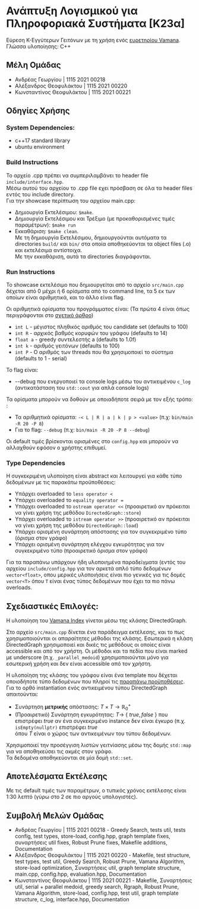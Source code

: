 # Ανάπτυξη Λογισμικού για Πληροφοριακά Συστήματα [Κ23α]
Εύρεση Κ-Εγγύτερων Γειτόνων με τη χρήση ενός [ευρετηρίου Vamana](https://dl.acm.org/doi/pdf/10.5555/3454287.3455520).  
Γλώσσα υλοποίησης: C++

## Μέλη Ομάδας
* Ανδρέας Γεωργίου | 1115 2021 00218
* Αλέξανδρος Θεοφυλάκτου | 1115 2021 00220
* Κωνσταντίνος Θεοφυλάκτου | 1115 2021 00221

## Οδηγίες Χρήσης
### System Dependencies:
* c++17 standard library
* ubuntu environment
### Build Instructions
Το αρχείο .cpp πρέπει να συμπεριλαμβάνει το header file ```include/interface.hpp```.  
Μέσω αυτού του αρχείου το .cpp file εχει πρόσβαση σε όλα τα header files εντός του include directory.  
Για την showcase περίπτωση του αρχείου main.cpp:
 * Δημιουργία Εκτελέσιμου: ```$make```.
 * Δημιουργία Εκτελέσιμου και Τρέξιμο (με προκαθορισμένες τιμές παραμέτρων): ```$make run```
 * Εκκαθάριση: ```$make clean```.  
Με τη δημιουργία Εκτελέσιμου, δημιουργούνται αυτόματα τα directories ```build/``` και ```bin/``` στα οποία αποθηκεύονται τα object files (.o) και εκτελέσιμα αντίστοιχα.  
Με την εκκαθάριση, αυτά τα directories διαγράφονται.

### Run Instructions
To showcase εκτελέσιμο που δημιουργείται από το αρχείο ```src/main.cpp``` δέχεται από 0 μέχρι ή 6 ορίσματα από το command line, τα 5 εκ των οποίων είναι αριθμητικά, και το άλλο είναι flag.

Οι αριθμητικά ορίσματα του προγράμματος είναι: (Τα πρώτα 4 είναι όπως περιγράφονται στο [σχετικό άρθρο](https://dl.acm.org/doi/pdf/10.5555/3454287.3455520))
* ```int L``` - μέγιστος πληθικός αριθμός του candidate set (defaults to 100)
* ```int R``` - αρχικός βαθμός κορυφών του γράφου (defaults to 14)
* ```float a``` - greedy συντελεστής a (defaults to 1.0f)
* ```int k``` - αριθμός γειτόνων (defaults to 100)
* ```int P``` - Ο αριθμός των threads που θα χρησιμοποιεί το σύστημα (defaults to 1 - serial)

Το flag είναι:
* --debug που ενεργοποιεί τα console logs μέσω του αντικειμένου ```c_log``` (αντικατάσταση του ```std::cout``` για απλά console logs)

Τα ορίσματα μπορούν να δοθούν με οποιαδήποτε σειρά με τον εξής τρόπο: :
* Τα αριθμητικά ορίσματα: ```-< L | R | a | k | p > <value>``` (π.χ: ```bin/main -R 20 -P 8```)
* Για το flag: ```--debug``` (π.χ: ```bin/main -R 20 -P 8 --debug```)

Οι default τιμές βρίσκονται ορισμένες στο ```config.hpp``` και μπορούν να αλλαχθούν εφόσον ο χρήστης επιθυμεί.


### Type Dependencies
Η συγκεκριμένη υλοποίηση είναι abstract και λειτουργεί για κάθε τύπο δεδομένων με τις παρακάτω προϋποθέσεις:
 * Υπάρχει overloaded το ```less operator <```
 * Υπάρχει overloaded το ```equality operator =```
 * Υπάρχει overloaded το ```ostream operator <<``` (προαιρετικό αν πρόκειται να γίνει χρήση της μεθόδου ```DirectedGraph::store```)
 * Υπάρχει overloaded το ```istream operator >>``` (προαιρετικό αν πρόκειται να γίνει χρήση της μεθόδου ```DirectedGraph::load```)
 * Υπάρχει ορισμένη συνάρτηση απόστασης για τον συγκεκριμένο τύπο (όρισμα στον γράφο)
 * Υπάρχει ορισμένη συνάρτηση ελέγχου εγκυρότητας για τον συγκεκριμένο τύπο (προαιρετικό όρισμα στον γράφο)

Για τα παραπάνω υπάρχουν ήδη υλοποιημένα παραδείγματα (εντός του αρχείου ```include/config.hpp``` για τον αρκετά απλό τύπο δεδομένων ```vector<float>```, οπου μερικές υλοποιήσεις είναι πιο γενικές για τις δομές ```vector<T>``` όπου ```T``` είναι ένας τύπος δεδομένων που έχει τα πιο πάνω overloads.


## Σχεδιαστικές Επιλογές:
Η υλοποίηση του [Vamana Index](https://dl.acm.org/doi/pdf/10.5555/3454287.3455520) γίνεται μέσω της κλάσης DirectedGraph.

Στο αρχείο ```src/main.cpp``` δίνεται ένα παράδειγμα εκτέλεσης, και το πως χρησιμοποιούνται οι απαραίτητες μέθοδοι της κλάσης. Εσωτερικά η κλάση DirectedGraph χρησιμοποιεί και δικές τις μεθόδους οι οποίες είναι accessible και από τον χρήστη. Οι μέθοδοι και τα πεδία που είναι marked με underscore (π.χ. ```_parallel_medoid```) χρησιμοποιούνται μόνο για εσωτερική χρήση και δεν είναι accessible από τον χρήστη.  

Η υλοποίηση της κλάσης του γράφου είναι ένα template που δέχεται οποιοδήποτε τύπο δεδομένων που πληροί τις [παραπάνω προϋποθέσεις](#type-dependencies).  
Για το ορθό instantiation ενός αντικειμένου τύπου DirectedGraph απαιτούνται:
* Συνάρτηση <b>μετρικής</b> απόστασης: $T \times T\to \mathbb{R}^+_0$
* (Προαιρετικό) Συνάρτηση εγκυρότητας: $T\to$ { $true, false$ }  που επιστρέφει $true$ αν ένα συγκεκριμένο instance δεν είναι έγκυρο (π.χ. ```isEmpty(nullptr)``` επιστρέφει $true$    
όπου $T$ είναι ο χώρος των αντικειμένων του τύπου δεδομένων.



Χρησιμοποιεί την προσέγγιση λιστών γειτνίασης μέσω της δομής ```std::map``` για να αποθηκεύσει τις ακμές στον γράφο.  
Τα δεδομένα αποθηκεύονται σε μία δομή ```std::set```.  

## Αποτελέσματα Εκτέλεσης
Με τις default τιμές των παραμέτρων, ο τυπικός χρόνος εκτέλεσης είναι 1:30 λεπτό (γύρω στο 2 σε πιο αργούς υπολογιστές).

## Συμβολή Μελών Ομάδας
* Ανδρέας Γεωργίου | 1115 2021 00218 - Greedy Search, tests util, tests config, test types, store-load, config.hpp, graph template fixes, συναρτήσεις util fixes, Robust Prune fixes, Makefile additions, Documentation
* Αλέξανδρος Θεοφυλάκτου | 1115 2021 00220 - Makefile, test structure, test types, test util, Greedy Search, Robust Prune, Vamana Algorithm, store-load optimization, Συναρτήσεις util, graph template structure, main.cpp, config.hpp, evaluation.hpp, Documentation
* Κωνσταντίνος Θεοφυλάκτου | 1115 2021 00221 - Makefile, Συναρτήσεις util, serial + parallel medoid, greedy search, Rgraph, Robust Prune, Vamana Algorithm, store-load, config.hpp, test util, graph template structure, c_log, interface.hpp, Documentation
